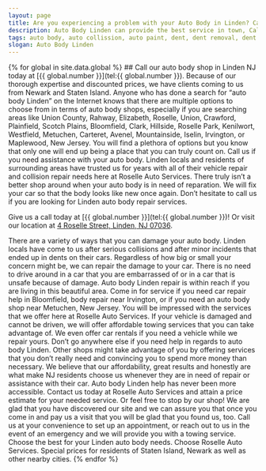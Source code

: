 ```yaml
---
layout: page
title: Are you experiencing a problem with your Auto Body in Linden? Call our repair shop located in NJ.
description: Auto Body Linden can provide the best service in town, Call Auto Body Linden, NJ today for your Auto Body Linden needs.
tags: auto body, auto collission, auto paint, dent, dent removal, dent repair, frame, frame straightening, linden, new jersey, nj, painting, paintless dent removal, removal, Repair, shop
slogan: Auto Body Linden
---
```


<section>
{% for global in site.data.global %}
## Call our auto body shop in Linden NJ today at [{{ global.number }}](tel:{{ global.number }}).
Because of our thorough expertise and discounted prices, we have clients coming to us from Newark and Staten Island. Anyone who has done a search for “auto body Linden” on the Internet knows that there are multiple options to choose from in terms of auto body shops, especially if you are searching areas like Union County, Rahway, Elizabeth, Roselle, Union, Crawford, Plainfield, Scotch Plains, Bloomfield, Clark, Hillside, Roselle Park, Kenilwort, Westfield, Metuchen, Carteret, Avenel, Mountainside, Iselin, Irvington, or Maplewood, New Jersey. You will find a plethora of options but you know that only one will end up being a place that you can truly count on. Call us if you need assistance with your auto body. Linden locals and residents of surrounding areas have trusted us for years with all of their vehicle repair and collision repair needs here at Roselle Auto Services. There truly isn’t a better shop around when your auto body is in need of reparation. We will fix your car so that the body looks like new once again. Don’t hesitate to call us if you are looking for Linden auto body repair services.


Give us a call today at [{{ global.number }}](tel:{{ global.number }})! Or visit our location at [4 Roselle Street, Linden, NJ 07036](https://www.google.com/maps/place/Roselle+Auto+Services+Inc+-+Linden,+NJ/@40.635433,-74.246247,17z/data=!4m7!1m4!3m3!1s0x89c3b2e1928866e5:0xe440b805db07d78e!2sRoselle+Auto+Services+Inc+-+Linden,+NJ!3b1!3m1!1s0x89c3b2e1928866e5:0xe440b805db07d78e).


There are a variety of ways that you can damage your auto body. Linden locals have come to us after serious collisions and after minor incidents that ended up in dents on their cars. Regardless of how big or small your concern might be, we can repair the damage to your car. There is no need to drive around in a car that you are embarrassed of or in a car that is unsafe because of damage. Auto body Linden repair is within reach if you are living in this beautiful area. Come in for service if you need car repair help in Bloomfield, body repair near Irvington, or if you need an auto body shop near Metuchen, New Jersey. You will be impressed with the services that we offer here at Roselle Auto Services. If your vehicle is damaged and cannot be driven, we will offer affordable towing services that you can take advantage of. We even offer car rentals if you need a vehicle while we repair yours. Don’t go anywhere else if you need help in regards to auto body Linden. Other shops might take advantage of you by offering services that you don’t really need and convincing you to spend more money than necessary. We believe that our affordability, great results and honestly are what make NJ residents choose us whenever they are in need of repair or assistance with their car. Auto body Linden help has never been more accessible. Contact us today at Roselle Auto Services and attain a price estimate for your needed service. Or feel free to stop by our shop! We are glad that you have discovered our site and we can assure you that once you come in and pay us a visit that you will be glad that you found us, too. Call us at your convenience to set up an appointment, or reach out to us in the event of an emergency and we will provide you with a towing service. Choose the best for your Linden auto body needs. Choose Roselle Auto Services. Special prices for residents of Staten Island, Newark as well as other nearby cities. 
{% endfor %}
</section>